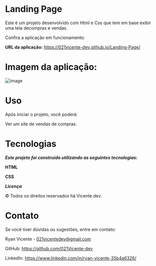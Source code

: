 # Landing Page

Este é um projeto desenvolvido com Html e Css que tem em base exibir uma tela decompras e vendas.

Confira a aplicação em funcionamento:

**URL da aplicação:** https://021vicente-dev.github.io/Landing-Page/

# Imagem da aplicação:

![image](https://github.com/user-attachments/assets/0ff74c9c-10fc-44a2-a5d7-d6cc7b78e1a5)



# Uso
Após iniciar o projeto, você poderá:

Ver um site de vendas de compras.

# Tecnologias

***Este projeto foi construído utilizando as seguintes tecnologias:***

**HTML**

**CSS**

***Licença***

© Todos os direitos reservados há Vicente.dev.


# Contato
Se você tiver dúvidas ou sugestões, entre em contato:

Ryan Vicente - 021vicentedev@gmail.com

GitHub: https://github.com/021Vicente-dev

LinkedIn: https://www.linkedin.com/in/ryan-vicente-35b4a6326/
